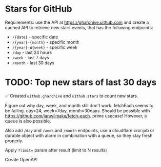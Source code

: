 # Stars for GitHub

Requirements: use the API at https://gharchive.uithub.com and create a cached API to retrieve new stars events, that has the following endpoints:

- `/{date}` - specific date
- `/{year}-{month}` - specific month
- `/{year}-W{week}` - specific week
- `/day` - last 24 hours
- `/week` - last 7 days
- `/month` - last 30 days

# TODO: Top new stars of last 30 days

✅ Created `uithub.gharchive` and `uithub.stars` to count new stars.

Figure out why day, week, and month still don't work. fetchEach seems to be failing. day=24, week=7day, month=30days. Should be possible with https://github.com/janwilmake/fetch-each. prime usecase! However, a queue is also possible.

Also add `/day` and `/week` and `/month` endpoints, use a cloudflare cronjob or durable object with alarm in combination with a queue, so they stay fresh properly.

Apply `?limit=` param after result (limit to N results)

Create OpenAPI
